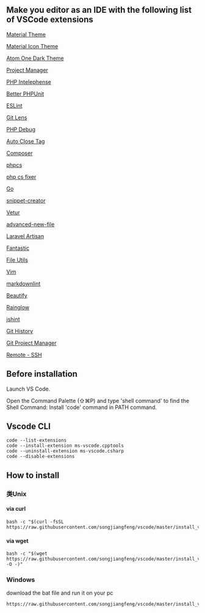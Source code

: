 


## Make you editor as an IDE with the following list of VSCode extensions

<a href="https://marketplace.visualstudio.com/items?itemName=Equinusocio.vsc-material-theme" >Material Theme</a>

<a href="https://marketplace.visualstudio.com/items?itemName=PKief.material-icon-theme">Material Icon Theme</a>

<a href="https://marketplace.visualstudio.com/items?itemName=akamud.vscode-theme-onedark">Atom One Dark Theme</a>

<a href="https://marketplace.visualstudio.com/items?itemName=alefragnani.project-manager">Project Manager</a>

<a href="https://marketplace.visualstudio.com/items?itemName=bmewburn.vscode-intelephense-client">PHP Intelephense</a>

<a href="https://marketplace.visualstudio.com/items?itemName=calebporzio.better-phpunit">Better PHPUnit</a>

<a href="https://marketplace.visualstudio.com/items?itemName=dbaeumer.vscode-eslint">ESLint</a>

<a href="https://marketplace.visualstudio.com/items?itemName=eamodio.gitlens">Git Lens</a>

<a href="https://marketplace.visualstudio.com/items?itemName=felixfbecker.php-debug">PHP Debug</a>

<a href="https://marketplace.visualstudio.com/items?itemName=formulahendry.auto-close-tag">Auto Close Tag</a>

<a href="https://marketplace.visualstudio.com/items?itemName=ikappas.composer">Composer</a>

<a href="https://marketplace.visualstudio.com/items?itemName=ikappas.phpcs">phpcs</a>

<a href="https://marketplace.visualstudio.com/items?itemName=junstyle.php-cs-fixer">php cs fixer</a>

<a href="https://marketplace.visualstudio.com/items?itemName=lukehoban.Go">Go</a>

<a href="https://marketplace.visualstudio.com/items?itemName=nikitaKunevich.snippet-creator">snippet-creator</a>

<a href="https://marketplace.visualstudio.com/items?itemName=octref.vetur">Vetur</a>

<a href="https://marketplace.visualstudio.com/items?itemName=patbenatar.advanced-new-file">advanced-new-file</a>

<a href="https://marketplace.visualstudio.com/items?itemName=ryannaddy.laravel-artisan">Laravel Artisan</a>

<a href="https://marketplace.visualstudio.com/items?itemName=sldobri.daily">Fantastic</a>

<a href="https://marketplace.visualstudio.com/items?itemName=sleistner.vscode-fileutils">File Utils</a>

<a href="https://marketplace.visualstudio.com/items?itemName=vscodevim.vim">Vim</a>



<a href="https://marketplace.visualstudio.com/items?itemName=DavidAnson.vscode-markdownlint">markdownlint</a>

<a href="https://marketplace.visualstudio.com/items?itemName=HookyQR.beautify">Beautify</a>

<a href="https://marketplace.visualstudio.com/items?itemName=daylerees.rainglow">Rainglow</a>

<a href="https://marketplace.visualstudio.com/items?itemName=dbaeumer.jshint">jshint</a>

<a href="https://marketplace.visualstudio.com/items?itemName=donjayamanne.githistory">Git History</a>

<a href="https://marketplace.visualstudio.com/items?itemName=felipecaputo.git-project-manager">Git Project Manager</a>

<a href="https://marketplace.visualstudio.com/items?itemName=ms-vscode-remote.remote-ssh">Remote - SSH</a>






## Before installation 

Launch VS Code.
 
Open the Command Palette (⇧⌘P) and type 'shell command' to find the Shell Command: Install 'code' command in PATH command.

## Vscode CLI
```
code --list-extensions
code --install-extension ms-vscode.cpptools
code --uninstall-extension ms-vscode.csharp
code --disable-extensions
```


## How to install

### 类Unix

#### via curl

```
bash -c "$(curl -fsSL https://raw.githubusercontent.com/songjiangfeng/vscode/master/install_vscode_exts.sh)"
```


#### via wget


 ```
 bash -c "$(wget https://raw.githubusercontent.com/songjiangfeng/vscode/master/install_vscode_exts.sh -O -)"
 
 ```

### Windows
download the bat file and run it on your pc
```
https://raw.githubusercontent.com/songjiangfeng/vscode/master/install_vscode_exts.bat
```




